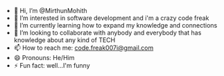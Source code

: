 - 👋 Hi, I’m @MirthunMohith
- 👀 I’m interested in software development and i'm a crazy code freak
- 🌱 I’m currently learning how to expand my knowledge and connections
- 💞️ I’m looking to collaborate with anybody and everybody that has knowledge about any kind of TECH
- 📫 How to reach me: code.freak007i@gmail.com
- 😄 Pronouns: He/Him
- ⚡ Fun fact: well...I'm funny

<!---
MirthunMohith/MirthunMohith is a ✨ special ✨ repository because its `README.md` (this file) appears on your GitHub profile.
You can click the Preview link to take a look at your changes.
--->
